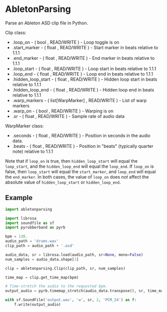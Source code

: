 # AbletonParsing
Parse an Ableton ASD clip file in Python.

Clip class:
* .loop_on - ( bool , READ/WRITE ) - Loop toggle is on
* .start_marker - ( float , READ/WRITE ) - Start marker in beats relative to 1.1.1
* .end_marker - ( float , READ/WRITE ) - End marker in beats relative to 1.1.1
* .loop_start - ( float , READ/WRITE ) - Loop start in beats relative to 1.1.1
* .loop_end - ( float , READ/WRITE ) - Loop end in beats relative to 1.1.1
* .hidden_loop_start - ( float , READ/WRITE ) - Hidden loop start in beats relative to 1.1.1
* .hidden_loop_end - ( float , READ/WRITE ) - Hidden loop end in beats relative to 1.1.1
* .warp_markers - ( list[WarpMarker] , READ/WRITE ) - List of warp markers
* .warp_on - ( bool , READ/WRITE ) - Warping is on
* .sr - ( float , READ/WRITE ) - Sample rate of audio data

WarpMarker class:
* .seconds - ( float , READ/WRITE ) - Position in seconds in the audio data.
* .beats - ( float , READ/WRITE ) - Position in "beats" (typically quarter note) relative to 1.1.1

Note that if `loop_on` is true, then `hidden_loop_start` will equal the `loop_start`, and the `hidden_loop_end` will equal the `loop_end`. If `loop_on` is false, then `loop_start` will equal the `start_marker`, and `loop_end` will equal the `end_marker`. In both cases, the value of `loop_on` does *not* affect the absolute value of `hidden_loop_start` or `hidden_loop_end`.

## Example

```python
import abletonparsing

import librosa
import soundfile as sf
import pyrubberband as pyrb

bpm = 130.
audio_path = 'drums.wav'
clip_path = audio_path + '.asd'

audio_data, sr = librosa.load(audio_path, sr=None, mono=False)
num_samples = audio_data.shape[1]

clip = abletonparsing.Clip(clip_path, sr, num_samples)

time_map = clip.get_time_map(bpm)

# Time-stretch the audio to the requested bpm.
output_audio = pyrb.timemap_stretch(audio_data.transpose(), sr, time_map)

with sf.SoundFile('output.wav', 'w', sr, 2, 'PCM_24') as f:
	f.write(output_audio)
```